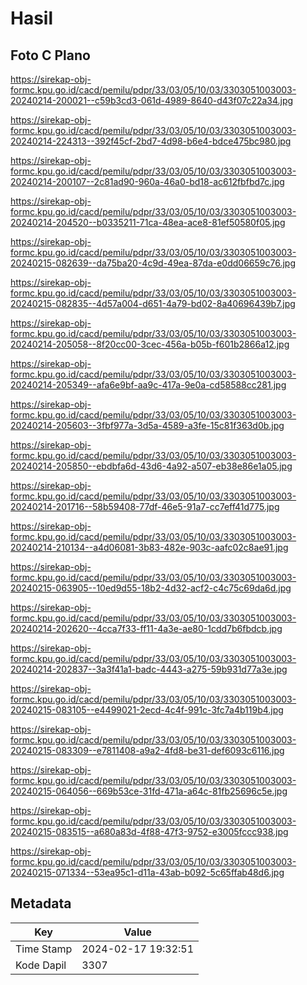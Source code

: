 # Hasil

## Foto C Plano

https://sirekap-obj-formc.kpu.go.id/cacd/pemilu/pdpr/33/03/05/10/03/3303051003003-20240214-200021--c59b3cd3-061d-4989-8640-d43f07c22a34.jpg

https://sirekap-obj-formc.kpu.go.id/cacd/pemilu/pdpr/33/03/05/10/03/3303051003003-20240214-224313--392f45cf-2bd7-4d98-b6e4-bdce475bc980.jpg

https://sirekap-obj-formc.kpu.go.id/cacd/pemilu/pdpr/33/03/05/10/03/3303051003003-20240214-200107--2c81ad90-960a-46a0-bd18-ac612fbfbd7c.jpg

https://sirekap-obj-formc.kpu.go.id/cacd/pemilu/pdpr/33/03/05/10/03/3303051003003-20240214-204520--b0335211-71ca-48ea-ace8-81ef50580f05.jpg

https://sirekap-obj-formc.kpu.go.id/cacd/pemilu/pdpr/33/03/05/10/03/3303051003003-20240215-082639--da75ba20-4c9d-49ea-87da-e0dd06659c76.jpg

https://sirekap-obj-formc.kpu.go.id/cacd/pemilu/pdpr/33/03/05/10/03/3303051003003-20240215-082835--4d57a004-d651-4a79-bd02-8a40696439b7.jpg

https://sirekap-obj-formc.kpu.go.id/cacd/pemilu/pdpr/33/03/05/10/03/3303051003003-20240214-205058--8f20cc00-3cec-456a-b05b-f601b2866a12.jpg

https://sirekap-obj-formc.kpu.go.id/cacd/pemilu/pdpr/33/03/05/10/03/3303051003003-20240214-205349--afa6e9bf-aa9c-417a-9e0a-cd58588cc281.jpg

https://sirekap-obj-formc.kpu.go.id/cacd/pemilu/pdpr/33/03/05/10/03/3303051003003-20240214-205603--3fbf977a-3d5a-4589-a3fe-15c81f363d0b.jpg

https://sirekap-obj-formc.kpu.go.id/cacd/pemilu/pdpr/33/03/05/10/03/3303051003003-20240214-205850--ebdbfa6d-43d6-4a92-a507-eb38e86e1a05.jpg

https://sirekap-obj-formc.kpu.go.id/cacd/pemilu/pdpr/33/03/05/10/03/3303051003003-20240214-201716--58b59408-77df-46e5-91a7-cc7eff41d775.jpg

https://sirekap-obj-formc.kpu.go.id/cacd/pemilu/pdpr/33/03/05/10/03/3303051003003-20240214-210134--a4d06081-3b83-482e-903c-aafc02c8ae91.jpg

https://sirekap-obj-formc.kpu.go.id/cacd/pemilu/pdpr/33/03/05/10/03/3303051003003-20240215-063905--10ed9d55-18b2-4d32-acf2-c4c75c69da6d.jpg

https://sirekap-obj-formc.kpu.go.id/cacd/pemilu/pdpr/33/03/05/10/03/3303051003003-20240214-202620--4cca7f33-ff11-4a3e-ae80-1cdd7b6fbdcb.jpg

https://sirekap-obj-formc.kpu.go.id/cacd/pemilu/pdpr/33/03/05/10/03/3303051003003-20240214-202837--3a3f41a1-badc-4443-a275-59b931d77a3e.jpg

https://sirekap-obj-formc.kpu.go.id/cacd/pemilu/pdpr/33/03/05/10/03/3303051003003-20240215-083105--e4499021-2ecd-4c4f-991c-3fc7a4b119b4.jpg

https://sirekap-obj-formc.kpu.go.id/cacd/pemilu/pdpr/33/03/05/10/03/3303051003003-20240215-083309--e7811408-a9a2-4fd8-be31-def6093c6116.jpg

https://sirekap-obj-formc.kpu.go.id/cacd/pemilu/pdpr/33/03/05/10/03/3303051003003-20240215-064056--669b53ce-31fd-471a-a64c-81fb25696c5e.jpg

https://sirekap-obj-formc.kpu.go.id/cacd/pemilu/pdpr/33/03/05/10/03/3303051003003-20240215-083515--a680a83d-4f88-47f3-9752-e3005fccc938.jpg

https://sirekap-obj-formc.kpu.go.id/cacd/pemilu/pdpr/33/03/05/10/03/3303051003003-20240215-071334--53ea95c1-d11a-43ab-b092-5c65ffab48d6.jpg


## Metadata

| Key        | Value               |
| ---------- | ------------------- |
| Time Stamp | 2024-02-17 19:32:51 |
| Kode Dapil | 3307                |




